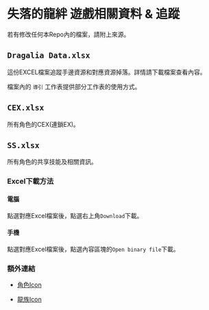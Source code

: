# 失落的龍絆 遊戲相關資料 & 追蹤

若有修改任何本Repo內的檔案，請附上來源。


## `Dragalia Data.xlsx`

這份EXCEL檔案追蹤手邊資源和對應資源掉落。詳情請下載檔案查看內容。

檔案內的 `導引` 工作表提供部分工作表的使用方式。


## `CEX.xlsx`

所有角色的CEX(連鎖EX)。


## `SS.xlsx`

所有角色的共享技能及相關資訊。


### Excel下載方法

#### 電腦
點選對應Excel檔案後，點選右上角`Download`下載。

#### 手機
點選對應Excel檔案後，點選內容區塊的`Open binary file`下載。

### 額外連結

- [角色Icon](https://dragalialost.gamepedia.com/Category:Character_Icon_Images)

- [龍族Icon](https://dragalialost.gamepedia.com/Category:Dragon_Icons)